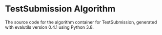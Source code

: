 # TestSubmission Algorithm

The source code for the algorithm container for
TestSubmission, generated with
evalutils version 0.4.1
using Python 3.8.
